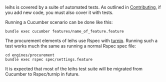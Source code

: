 leihs is covered by a suite of automated tests. As outlined in [Contributing](https://github.com/leihs/leihs/wiki/Contributing), if you add new code, you must also cover it with tests.

Running a Cucumber scenario can be done like this:

    bundle exec cucumber features/name_of_feature.feature

The procurement elements of leihs use Rspec with [turnip](https://github.com/jnicklas/turnip). Running such a test works much the same as running a normal Rspec spec file:

    cd engines/procurement
    bundle exec rspec spec/settings.feature

It is expected that most of the leihs test suite will be migrated from Cucumber to Rspec/turnip in future.